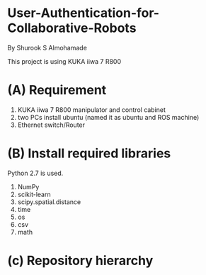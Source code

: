 # User-Authentication-for-Collaborative-Robots

By Shurook S Almohamade


This project is using KUKA iiwa 7 R800

# (A) Requirement
1. KUKA iiwa 7 R800 manipulator and control cabinet
2. two PCs install ubuntu (named it as ubuntu and ROS machine)
3. Ethernet switch/Router

# (B) Install required libraries
Python 2.7 is used. 

1. NumPy
2. scikit-learn
3. scipy.spatial.distance 
4. time
5. os
6. csv
7. math

# (c) Repository hierarchy

